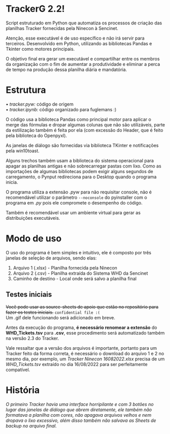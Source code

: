 # TrackerG 2.2!

Script estruturado em Python que automatiza os processos de criação das planilhas Tracker fornecidas pela Ninecon à Sencinet.

Atenção, esse executável é de uso específico e não irá servir para terceiros.
Desenvolvido em Python, utilizando as bibliotecas Pandas e Tkinter como motores principais.

O objetivo final era gerar um executável e compartilhar entre os membros da organização com o fim de aumentar a produtividade e eliminar a perca de tempo na produção dessa planilha diária e mandatória.

# Estrutura

• *tracker.pyw:* código de origem<br>
• *tracker.ipynb:* código organizado para fuglemans :)

O código usa a biblioteca Pandas como principal motor para aplicar o merge das fórmulas e dropar algumas colunas que não são utilizáveis, parte da estilização também é feita por ela (com excessão do Header, que é feito pela biblioteca do Openpyxl).

As janelas de diálogo são fornecidas via biblioteca TKinter e notificações pela win10toast.

Alguns trechos também usam a biblioteca do sistema operacional para apagar as planilhas antigas e não sobrecarregar pastas com lixo. 
Como as importações de algumas bibliotecas podem exigir alguns segundos de carregamento, o Pynput redireciona para o Desktop quando o programa inicia.

O programa utiliza a extensão *.pyw* para não requisitar console, não é recomendável utilizar o parâmetro ```--noconsole``` do pyinstaller com o programa em *.py* pois ele compromete o desempenho do código.

Também é recomendável usar um ambiente virtual para gerar as distribuições executáveis.

# Modo de uso

O uso do programa é bem simples e intuitivo, ele é composto por três janelas de seleção de arquivos, sendo elas:

1. Arquivo 1 (.xlsx) - Planilha fornecida pela Ninecon
2. Arquivo 2 (.csv) - Planilha extraída do Sistema WHD da Sencinet
3. Caminho de destino - Local onde será salvo a planilha final

## Testes iniciais
~~Você pode usar as source-sheets de apoio que estão no repositório para fazer os testes iniciais.~~ ```confidential file :(``` <br>
Um .gif dele funcionando será adicionado em breve.


Antes da execução do programa, <strong>é necessário renomear a extensão</strong> do <strong>WHD_Tickets.tsv</strong> para <strong>.csv</strong>, esse procedimento será automatizado também na versão 2.3 do Tracker.

Vale ressaltar que a versão dos arquivos é importante, portanto para um Tracker feito da forma correta, é necessário o download do arquivo 1 e 2 no mesmo dia, por exemplo, um *Tracker Ninecon 16082022.xlsx* precisa de um *WHD_Tickets.tsv* extraído no dia 16/08/2022 para ser perfeitamente compatível.

# História
<cite>O primeiro Tracker havia uma interface horripilante e com 3 botões no lugar das janelas de diálogo que abrem diretamente, ele também não formatava a planilha com cores, não apagava arquivos velhos e nem dropava o lixo excessivo, além disso também não salvava as Sheets de backup no arquivo final.</cite>


